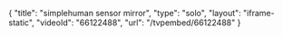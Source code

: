 {
    "title": "simplehuman sensor mirror",
    "type": "solo",
    "layout": "iframe-static",
    "videoId": "66122488",
    "url": "\/tvpembed\/66122488"
}
